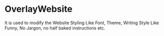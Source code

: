 # OverlayWebsite
It is used to modify the Website Styling Like Font, Theme, Writing Style Like Funny, No Jargon, no half baked instructions etc.
